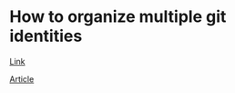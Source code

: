 # How to organize multiple git identities

[Link](https://garrit.xyz/posts/2023-10-13-organizing-multiple-git-identities?utm_source=pocket_saves)

[Article](./organize-multiple-git-identities.pdf)
